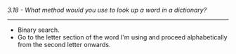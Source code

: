 *3.18 - What method would you use to look up a word in a dictionary?*
***
- Binary search.
- Go to the letter section of the word I'm using and proceed alphabetically from the second letter onwards.

